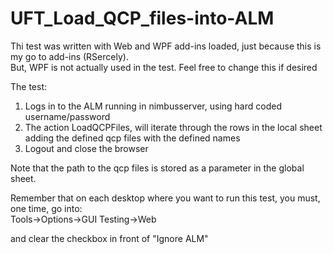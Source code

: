 # UFT_Load_QCP_files-into-ALM

Thi test was written with Web and WPF add-ins loaded, just because this is my go to add-ins (RSercely). 
<br>
But, WPF is not actually used in the test. Feel free to change this if desired

The test:
1. Logs in to the ALM running in nimbusserver, using hard coded username/password
2. The action LoadQCPFiles, will iterate through the rows in the local sheet adding the defined qcp files with the defined names
3. Logout and close the browser

Note that the path to the qcp files is stored as a parameter in the global sheet.

Remember that on each desktop where you want to run this test, you must, one time, go into:
<br>
Tools->Options->GUI Testing->Web

and clear the checkbox in front of "Ignore ALM"
